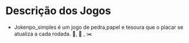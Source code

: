 # Descrição dos Jogos
* Jokenpo_simples é um jogo de pedra,papel e tesoura que o placar se atualiza a cada rodada. 👊, 📰 , ✂️
